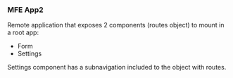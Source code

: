 ### MFE App2

Remote application that exposes 2 components (routes object) to mount in a root app:
- Form
- Settings

Settings component has a subnavigation included to the object with routes.
